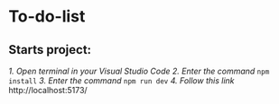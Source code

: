 # To-do-list
## Starts project:
*1. Open terminal in your Visual Studio Code*
*2. Enter the command*
`npm install`
*3. Enter the command*
`npm run dev`
*4. Follow this link*
http://localhost:5173/
